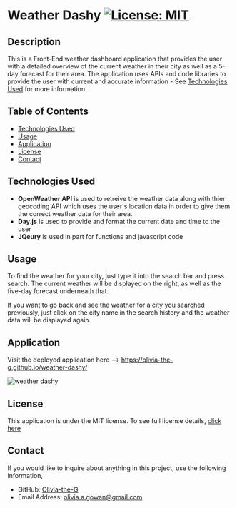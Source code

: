 # Weather Dashy [![License: MIT](https://img.shields.io/badge/License-MIT-yellow?style=flat-square&link=https%3A%2F%2Fopensource.org%2Flicense%2Fmit%2F)](https://opensource.org/license/mit/)

## Description 
This is a Front-End weather dashboard application that provides the user with a detailed overview of the current weather in their city as well as a 5-day forecast for their area. The application uses APIs and code libraries to provide the user with current and accurate information - See [Technologies Used](#technologies-used) for more information. 

## Table of Contents

- [Technologies Used](#technologies-used)
- [Usage](#usage)
- [Application](#application)
- [License](#license)
- [Contact](#contact)

## Technologies Used
- **OpenWeather API** is used to retreive the weather data along with thier geocoding API which uses the user's location data in order to give them the correct weather data for their area.
- **Day.js** is used to provide and format the current date and time to the user 
- **JQeury** is used in part for functions and javascript code

## Usage
To find the weather for your city, just type it into the search bar and press search. The current weather will be displayed on the right, as well as the five-day forecast underneath that. 

If you want to go back and see the weather for a city you searched previously, just click on the city name in the search history and the weather data will be displayed again. 

## Application
Visit the deployed application here --> https://olivia-the-g.github.io/weather-dashy/ 

![weather dashy](https://github.com/Olivia-the-G/weather-dashy/assets/130778807/7c9698c0-c3bd-48ca-adfb-e0b7061e38e8)

## License
This application is under the MIT license. To see full license details, [click here](https://opensource.org/license/mit/)

## Contact

If you would like to inquire about anything in this project, use the following information,
- GitHub: [Olivia-the-G](https://github.com/Olivia-the-G)
- Email Address: olivia.a.gowan@gmail.com
